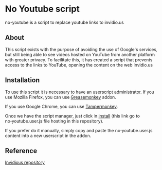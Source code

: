 # No Youtube script
no-youtube is a script to replace youtube links to invidio.us

## About
This script exists with the purpose of avoiding the use of Google's services, but still being able to see videos hosted on YouTube from another platform with greater privacy.
To facilitate this, it has created a script that prevents access to the links to YouTube, opening the content on the web invidio.us

## Installation
To use this script it is necessary to have an userscript administrator.
If you use Mozilla Firefox, you can use <a href="https://addons.mozilla.org/firefox/addon/greasemonkey/" target="_blank">Greasemonkey</a> addon. 

If you use Google Chrome, you can use  <a href="https://chrome.google.com/webstore/detail/tampermonkey/dhdgffkkebhmkfjojejmpbldmpobfkfo?hl" target="_blank">Tampermonkey</a>.

Once we have the script manager, just click in <a href="https://github.com/mperez01/no-youtube/raw/script-update/no-youtube.user.js"> install</a> (this link go to no&#x2011;youtube.user.js file hosting in this repository).

If you prefer do it manually, simply copy and paste the no&#x2011;youtube.user.js content into a new userscript in the addon.

## Reference
[Invidious repository](https://github.com/omarroth/invidious)
